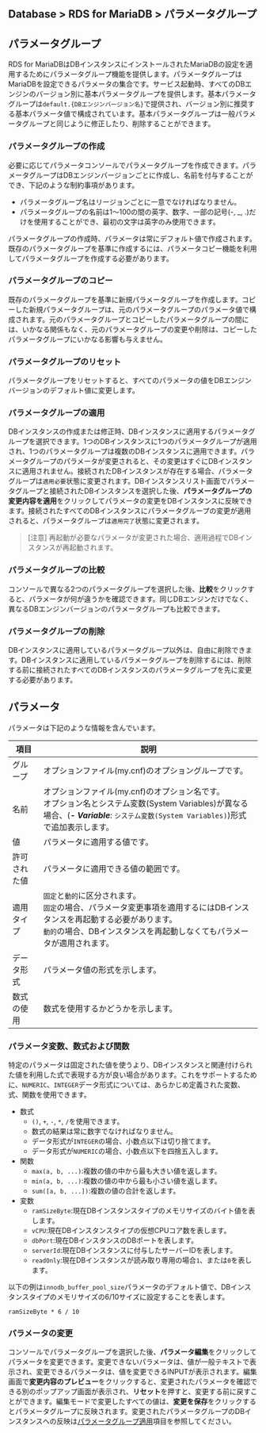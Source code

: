 ## Database > RDS for MariaDB > パラメータグループ

## パラメータグループ

RDS for MariaDBはDBインスタンスにインストールされたMariaDBの設定を適用するためにパラメータグループ機能を提供します。パラメータグループはMariaDBを設定できるパラメータの集合です。サービス起動時、すべてのDBエンジンのバージョン別に基本パラメータグループを提供します。基本パラメータグループは`default.{DBエンジンバージョン名}`で提供され、バージョン別に推奨する基本パラメータ値で構成されています。基本パラメータグループは一般パラメータグループと同じように修正したり、削除することができます。

### パラメータグループの作成

必要に応じてパラメータコンソールでパラメータグループを作成できます。パラメータグループはDBエンジンバージョンごとに作成し、名前を付与することができ、下記のような制約事項があります。

* パラメータグループ名はリージョンごとに一意でなければなりません。
* パラメータグループの名前は1～100の間の英字、数字、一部の記号(-, _, .)だけを使用することができ、最初の文字は英字のみ使用できます。

パラメータグループの作成時、パラメータは常にデフォルト値で作成されます。既存のパラメータグループを基準に作成するには、パラメータコピー機能を利用してパラメータグループを作成する必要があります。

### パラメータグループのコピー

既存のパラメータグループを基準に新規パラメータグループを作成します。コピーした新規パラメータグループは、元のパラメータグループのパラメータ値で構成されます。元のパラメータグループとコピーしたパラメータグループの間には、いかなる関係もなく、元のパラメータグループの変更や削除は、コピーしたパラメータグループにいかなる影響も与えません。

### パラメータグループのリセット

パラメータグループをリセットすると、すべてのパラメータの値をDBエンジンバージョンのデフォルト値に変更します。

<a id="apply"></a>
### パラメータグループの適用

DBインスタンスの作成または修正時、DBインスタンスに適用するパラメータグループを選択できます。1つのDBインスタンスに1つのパラメータグループが適用され、1つのパラメータグループは複数のDBインスタンスに適用できます。パラメータグループのパラメータが変更されると、その変更はすぐにDBインスタンスに適用されません。接続されたDBインスタンスが存在する場合、パラメータグループは`適用必要`状態に変更されます。DBインスタンスリスト画面でパラメータグループと接続されたDBインスタンスを選択した後、**パラメータグループの変更内容を適用**をクリックしてパラメータの変更をDBインスタンスに反映できます。接続されたすべてのDBインスタンスにパラメータグループの変更が適用されると、パラメータグループは`適用完了`状態に変更されます。

> [注意]
> 再起動が必要なパラメータが変更された場合、適用過程でDBインスタンスが再起動されます。

### パラメータグループの比較

コンソールで異なる2つのパラメータグループを選択した後、**比較**をクリックすると、パラメータが何が違うかを確認できます。同じDBエンジンだけでなく、異なるDBエンジンバージョンのパラメータグループも比較できます。

### パラメータグループの削除

DBインスタンスに適用しているパラメータグループ以外は、自由に削除できます。DBインスタンスに適用しているパラメータグループを削除するには、削除する前に接続されたすべてのDBインスタンスのパラメータグループを先に変更する必要があります。

## パラメータ

パラメータは下記のような情報を含んでいます。

| 項目     | 説明                                                                                                                              |
|--------|---------------------------------------------------------------------------------------------------------------------------------|
| グループ   | オプションファイル(my.cnf)のオプショングループです。                                                                                                  |
| 名前     | オプションファイル(my.cnf)のオプション名です。<br/>オプション名とシステム変数(System Variables)が異なる場合、(**_- Variable_**: `システム変数(System Variables)`)形式で追加表示します。 |
| 値      | パラメータに適用する値です。                                                                                                                  |
| 許可された値 | パラメータに適用できる値の範囲です。<br/>                                                                                                         |
| 適用タイプ  | `固定`と`動的`に区分されます。<br/>`固定`の場合、パラメータ変更事項を適用するにはDBインスタンスを再起動する必要があります。<br/>`動的`の場合、DBインスタンスを再起動しなくてもパラメータが適用されます。                 |
| データ形式  | パラメータ値の形式を示します。                                                                                                                 | 
| 数式の使用  | 数式を使用するかどうかを示します。                                                                                                               |

### パラメータ変数、数式および関数

特定のパラメータは固定された値を使うより、DBインスタンスと関連付けられた値を利用した式で表現する方が良い場合があります。これをサポートするために、`NUMERIC`、`INTEGER`データ形式については、あらかじめ定義された変数、式、関数を使用できます。

* 数式
    * `()`, `+`, `-`, `*`, `/`を使用できます。
    * 数式の結果は常に数字でなければなりません。
    * データ形式が`INTEGER`の場合、小数点以下は切り捨てます。
    * データ形式が`NUMERIC`の場合、小数点以下を四捨五入します。
* 関数
    * `max(a, b, ...)`:複数の値の中から最も大きい値を返します。
    * `min(a, b, ...)`:複数の値の中から最も小さい値を返します。
    * `sum([a, b, ...])`:複数の値の合計を返します。
* 変数
    * `ramSizeByte`:現在DBインスタンスタイプのメモリサイズのバイト値を表します。
    * `vCPU`:現在DBインスタンスタイプの仮想CPUコア数を表します。
    * `dbPort`:現在DBインスタンスのDBポートを表します。
    * `serverId`:現在DBインスタンスに付与したサーバーIDを表します。
    * `readOnly`:現在DBインスタンスが読み取り専用の場合`1`、または`0`を表します。

以下の例は`innodb_buffer_pool_size`パラメータのデフォルト値で、DBインスタンスタイプのメモリサイズの6/10サイズに設定することを表します。

```
ramSizeByte * 6 / 10
```

### パラメータの変更

コンソールでパラメータグループを選択した後、**パラメータ編集**をクリックしてパラメータを変更できます。変更できないパラメータは、値が一般テキストで表示され、変更できるパラメータは、値を変更できるINPUTが表示されます。編集画面で**変更内容のプレビュー**をクリックすると、変更されたパラメータを確認できる別のポップアップ画面が表示され、**リセット**を押すと、変更する前に戻すことができます。編集モードで変更したすべての値は、**変更を保存**をクリックするとパラメータグループに反映されます。変更されたパラメータグループのDBインスタンスへの反映は[パラメータグループ適用](parameter-group/#apply)項目を参照してください。

